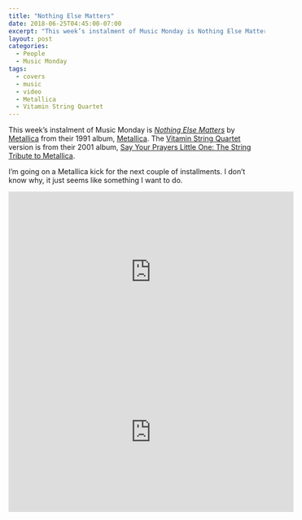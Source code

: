 ```yaml
---
title: "Nothing Else Matters"
date: 2018-06-25T04:45:00-07:00
excerpt: "This week’s instalment of Music Monday is Nothing Else Matters. The 1991 Metallica original and a 2016 cover by Vitamin String Quartet."
layout: post
categories:
  - People
  - Music Monday
tags:
  - covers
  - music
  - video
  - Metallica
  - Vitamin String Quartet
---
```

This week’s instalment of Music Monday is [_Nothing Else Matters_](https://en.wikipedia.org/wiki/Nothing_Else_Matters) by [Metallica](http://metallica.com/) from their 1991 album, [Metallica](https://en.wikipedia.org/wiki/Metallica_(album)). The [Vitamin String Quartet](https://www.vitaminstringquartet.com/pages/about-us) version is from their 2001 album, [Say Your Prayers Little One: The String Tribute to Metallica](https://www.vitaminstringquartet.com/collections/albums/products/say-your-prayers-little-one-string-tribute-to-metallica).

I’m going on a Metallica kick for the next couple of installments. I don’t know why, it just seems like something I want to do.

<div class="video-container">
  <iframe width="560" height="315" src="https://www.youtube.com/embed/tAGnKpE4NCI" frameborder="0" allowfullscreen></iframe>
</div>

<div class="video-container">
  <iframe width="560" height="315" src="https://www.youtube.com/embed/RLniX_nrwVA" frameborder="0" allowfullscreen></iframe>
</div>
